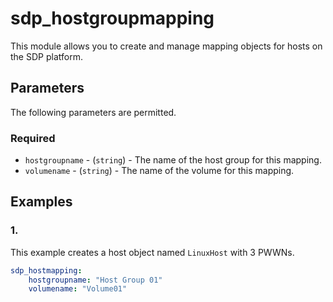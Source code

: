 # sdp_hostgroupmapping

This module allows you to create and manage mapping objects for hosts on the SDP platform. 

## Parameters

The following parameters are permitted.

### Required
* `hostgroupname` - (`string`) - The name of the host group for this mapping. 
* `volumename` - (`string`) - The name of the volume for this mapping. 


## Examples
### 1. 
This example creates a host object named `LinuxHost` with 3 PWWNs. 
```yaml
sdp_hostmapping:
    hostgroupname: "Host Group 01"
    volumename: "Volume01"
```

